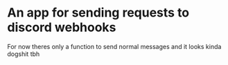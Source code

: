 # An app for sending requests to discord webhooks
For now theres only a function to send normal messages
and it looks kinda dogshit tbh
